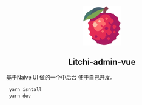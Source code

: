 
<p align="center"><img width="100" src="./src/assets/img/logo.png" alt="logo"></p>
<h2 align="center">Litchi-admin-vue</h2>

基于Naive UI 做的一个中后台 便于自己开发。
```bash
 yarn isntall
 yarn dev
```


